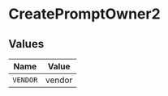 # CreatePromptOwner2


## Values

| Name     | Value    |
| -------- | -------- |
| `VENDOR` | vendor   |